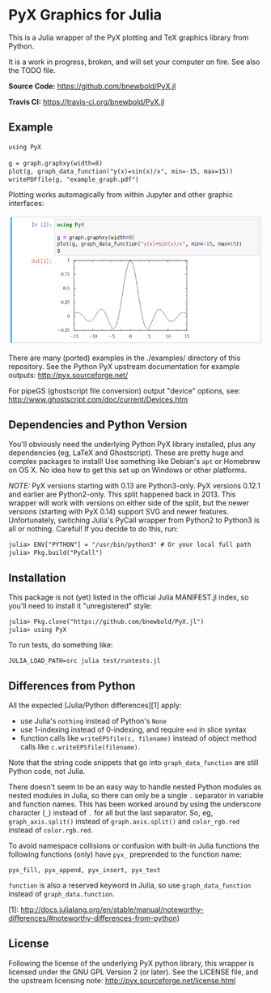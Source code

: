 PyX Graphics for Julia
=============================================================================

This is a Julia wrapper of the PyX plotting and TeX graphics library from
Python.

It is a work in progress, broken, and will set your computer on fire. See also
the TODO file.

**Source Code:** https://github.com/bnewbold/PyX.jl

**Travis CI:** https://travis-ci.org/bnewbold/PyX.jl

## Example

```
using PyX

g = graph.graphxy(width=8)
plot(g, graph_data_function("y(x)=sin(x)/x", min=-15, max=15))
writePDFfile(g, "example_graph.pdf")
```

Plotting works automagically from within Jupyter and other graphic interfaces:

![Jupyter Example Image](examples/jupyter_example_graph.png "Jupyter Example Image")


There are many (ported) examples in the ./examples/ directory of this
repository. See the Python PyX upstream documentation for example outputs:
<http://pyx.sourceforge.net/>

For pipeGS (ghostscript file conversion) output "device" options, see:
<http://www.ghostscript.com/doc/current/Devices.htm>

## Dependencies and Python Version

You'll obviously need the underlying Python PyX library installed, plus any
dependencies (eg, LaTeX and Ghostscript). These are pretty huge and complex
packages to install! Use something like Debian's `apt` or Homebrew on OS X. No
idea how to get this set up on Windows or other platforms.

*NOTE:* PyX versions starting with 0.13 are Python3-only. PyX versions 0.12.1
and earlier are Python2-only. This split happened back in 2013. This wrapper
will work with versions on either side of the split, but the newer versions
(starting with PyX 0.14) support SVG and newer features. Unfortunately,
switching Julia's PyCall wrapper from Python2 to Python3 is all or nothing.
Careful! If you decide to do this, run:

    julia> ENV["PYTHON"] = "/usr/bin/python3" # Or your local full path
    julia> Pkg.build("PyCall")

## Installation

This package is not (yet) listed in the official Julia MANIFEST.jl index, so
you'll need to install it "unregistered" style:

    julia> Pkg.clone("https://github.com/bnewbold/PyX.jl")
    julia> using PyX

To run tests, do something like:

    JULIA_LOAD_PATH=src julia test/runtests.jl

## Differences from Python

All the expected [Julia/Python differences][1] apply:

 * use Julia's `nothing` instead of Python's `None`
 * use 1-indexing instead of 0-indexing, and require `end` in slice syntax
 * function calls like `writeEPSfile(c, filename)` instead of object method
   calls like `c.writeEPSfile(filename)`.

Note that the string code snippets that go into `graph_data_function` are still
Python code, not Julia.

There doesn't seem to be an easy way to handle nested Python modules as nested
modules in Julia, so there can only be a single `.` separator in variable and
function names. This has been worked around by using the underscore character
(`_`) instead of `.` for all but the last separator. So, eg,
`graph_axis.split()` instead of `graph.axis.split()` and `color_rgb.red`
instead of `color.rgb.red`.

To avoid namespace collisions or confusion with built-in Julia functions the
following functions (only) have `pyx_` preprended to the function name:

    pyx_fill, pyx_append, pyx_insert, pyx_text

`function` is also a reserved keyword in Julia, so use `graph_data_function`
instead of `graph_data.function`.

[1]: http://docs.julialang.org/en/stable/manual/noteworthy-differences/#noteworthy-differences-from-python)

## License

Following the license of the underlying PyX python library, this wrapper is
licensed under the GNU GPL Version 2 (or later). See the LICENSE file, and the
upstream licensing note: <http://pyx.sourceforge.net/license.html>

